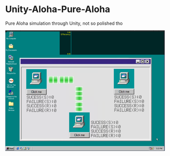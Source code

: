 # Unity-Aloha-Pure-Aloha
Pure Aloha simulation through Unity, not so polished tho

![Screenshot](Screenshot.png)
